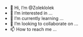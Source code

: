 - 👋 Hi, I’m @Zoleklolek
- 👀 I’m interested in ...
- 🌱 I’m currently learning ...
- 💞️ I’m looking to collaborate on ...
- 📫 How to reach me ...

<!---
Zoleklolek/Zoleklolek is a ✨ special ✨ repository because its `README.md` (this file) appears on your GitHub profile.
You can click the Preview link to take a look at your changes.
--->
